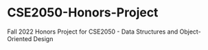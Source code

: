# CSE2050-Honors-Project
 Fall 2022 Honors Project for CSE2050 - Data Structures and Object-Oriented Design
